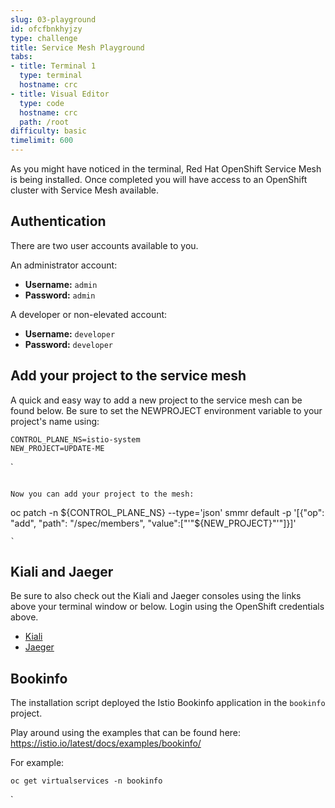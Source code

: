 ```yaml
---
slug: 03-playground
id: ofcfbnkhyjzy
type: challenge
title: Service Mesh Playground
tabs:
- title: Terminal 1
  type: terminal
  hostname: crc
- title: Visual Editor
  type: code
  hostname: crc
  path: /root
difficulty: basic
timelimit: 600
---
```

As you might have noticed in the terminal, Red Hat OpenShift Service Mesh is being installed.  Once completed you will have access to an OpenShift cluster with Service Mesh available.

## Authentication
There are two user accounts available to you.

An administrator account:
* **Username:** `admin`
* **Password:** `admin`

A developer or non-elevated account:
* **Username:** `developer`
* **Password:** `developer`

## Add your project to the service mesh
A quick and easy way to add a new project to the service mesh can be found below.  Be sure to set the NEWPROJECT environment variable to your project's name using:

```
CONTROL_PLANE_NS=istio-system
NEW_PROJECT=UPDATE-ME
```
`
```

Now you can add your project to the mesh:

```
oc patch -n ${CONTROL_PLANE_NS} --type='json' smmr default -p '[{"op": "add", "path": "/spec/members", "value":["'"${NEW_PROJECT}"'"]}]'
```
`
```

## Kiali and Jaeger
Be sure to also check out the Kiali and Jaeger consoles using the links above your terminal window or below.  Login using the OpenShift credentials above.
* [Kiali](https://kiali-istio-system.[[HOST_SUBDOMAIN]]-80-[[KATACODA_HOST]].environments.katacoda.com)
* [Jaeger](https://jaeger-istio-system.[[HOST_SUBDOMAIN]]-80-[[KATACODA_HOST]].environments.katacoda.com)

## Bookinfo
The installation script deployed the Istio Bookinfo application in the `bookinfo` project.

Play around using the examples that can be found here: https://istio.io/latest/docs/examples/bookinfo/

For example:
```
oc get virtualservices -n bookinfo
```
`
```

